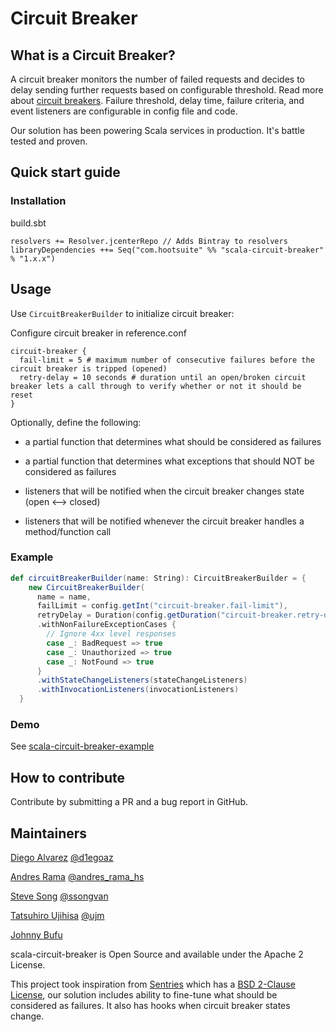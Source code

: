 # Circuit Breaker

## What is a Circuit Breaker?

A circuit breaker monitors the number of failed requests and decides to delay sending further requests
based on configurable threshold. Read more about [circuit breakers](http://martinfowler.com/bliki/CircuitBreaker.html).
Failure threshold, delay time, failure criteria, and event listeners are configurable in config file and code.

Our solution has been powering Scala services in production. It's battle tested and proven.

## Quick start guide

### Installation

build.sbt
```
resolvers += Resolver.jcenterRepo // Adds Bintray to resolvers
libraryDependencies ++= Seq("com.hootsuite" %% "scala-circuit-breaker" % "1.x.x")
```

## Usage

Use `CircuitBreakerBuilder` to initialize circuit breaker:

Configure circuit breaker in reference.conf

```
circuit-breaker {
  fail-limit = 5 # maximum number of consecutive failures before the circuit breaker is tripped (opened)
  retry-delay = 10 seconds # duration until an open/broken circuit breaker lets a call through to verify whether or not it should be reset
}
```

Optionally, define the following:

* a partial function that determines what should be considered as failures

* a partial function that determines what exceptions that should NOT be considered as failures

* listeners that will be notified when the circuit breaker changes state (open <--> closed)

* listeners that will be notified whenever the circuit breaker handles a method/function call

### Example

```scala
def circuitBreakerBuilder(name: String): CircuitBreakerBuilder = {
    new CircuitBreakerBuilder(
      name = name,
      failLimit = config.getInt("circuit-breaker.fail-limit"),
      retryDelay = Duration(config.getDuration("circuit-breaker.retry-delay", TimeUnit.SECONDS), TimeUnit.SECONDS))
      .withNonFailureExceptionCases {
        // Ignore 4xx level responses
        case _: BadRequest => true
        case _: Unauthorized => true
        case _: NotFound => true
      }
      .withStateChangeListeners(stateChangeListeners)
      .withInvocationListeners(invocationListeners)
  }
```

### Demo

See [scala-circuit-breaker-example](scala-circuit-breaker-example/)

## How to contribute

Contribute by submitting a PR and a bug report in GitHub.

## Maintainers

[Diego Alvarez](https://github.com/d1egoaz) [@d1egoaz](https://twitter.com/d1egoaz)

[Andres Rama](https://github.com/andresrama) [@andres_rama_hs](https://twitter.com/andres_rama_hs)

[Steve Song](https://github.com/ssong-van) [@ssongvan](https://twitter.com/ssongvan)

[Tatsuhiro Ujihisa](https://github.com/ujihisa) [@ujm](https://twitter.com/ujm)

[Johnny Bufu](https://github.com/jbufu)

scala-circuit-breaker is Open Source and available under the Apache 2 License.

This project took inspiration from [Sentries](https://github.com/erikvanoosten/sentries) which has a [BSD 2-Clause License](https://raw.githubusercontent.com/erikvanoosten/sentries/master/LICENSE), our solution includes ability to fine-tune what should be considered as failures. It also has hooks when circuit breaker states change.
